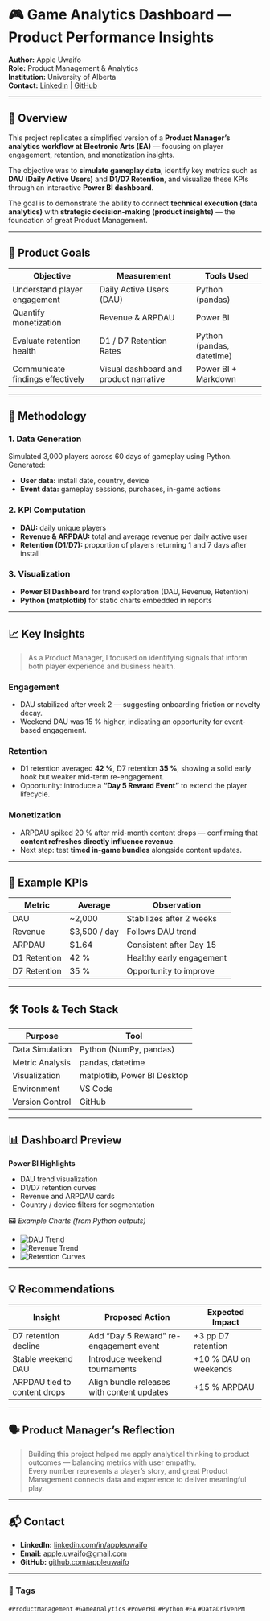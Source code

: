 # 🎮 Game Analytics Dashboard — Product Performance Insights

**Author:** Apple Uwaifo  
**Role:** Product Management & Analytics  
**Institution:** University of Alberta  
**Contact:** [LinkedIn](https://www.linkedin.com/in/appleuwaifo) | [GitHub](https://github.com/appleuwaifo)

---

## 🧭 Overview

This project replicates a simplified version of a **Product Manager’s analytics workflow at Electronic Arts (EA)** — focusing on player engagement, retention, and monetization insights.

The objective was to **simulate gameplay data**, identify key metrics such as **DAU (Daily Active Users)** and **D1/D7 Retention**, and visualize these KPIs through an interactive **Power BI dashboard**.

The goal is to demonstrate the ability to connect **technical execution (data analytics)** with **strategic decision-making (product insights)** — the foundation of great Product Management.

---

## 🎯 Product Goals

| Objective | Measurement | Tools Used |
|------------|--------------|-------------|
| Understand player engagement | Daily Active Users (DAU) | Python (pandas) |
| Quantify monetization | Revenue & ARPDAU | Power BI |
| Evaluate retention health | D1 / D7 Retention Rates | Python (pandas, datetime) |
| Communicate findings effectively | Visual dashboard and product narrative | Power BI + Markdown |

---

## 🧩 Methodology

### 1. Data Generation  
Simulated 3,000 players across 60 days of gameplay using Python.  
Generated:
- **User data:** install date, country, device  
- **Event data:** gameplay sessions, purchases, in-game actions  

### 2. KPI Computation  
- **DAU:** daily unique players  
- **Revenue & ARPDAU:** total and average revenue per daily active user  
- **Retention (D1/D7):** proportion of players returning 1 and 7 days after install  

### 3. Visualization  
- **Power BI Dashboard** for trend exploration (DAU, Revenue, Retention)  
- **Python (matplotlib)** for static charts embedded in reports  

---

## 📈 Key Insights

> As a Product Manager, I focused on identifying signals that inform both player experience and business health.

### Engagement  
- DAU stabilized after week 2 — suggesting onboarding friction or novelty decay.  
- Weekend DAU was 15 % higher, indicating an opportunity for event-based engagement.  

### Retention  
- D1 retention averaged **42 %**, D7 retention **35 %**, showing a solid early hook but weaker mid-term re-engagement.  
- Opportunity: introduce a **“Day 5 Reward Event”** to extend the player lifecycle.  

### Monetization  
- ARPDAU spiked 20 % after mid-month content drops — confirming that **content refreshes directly influence revenue**.  
- Next step: test **timed in-game bundles** alongside content updates.  

---

## 🧮 Example KPIs

| Metric | Average | Observation |
|---------|----------|--------------|
| DAU | ~2,000 | Stabilizes after 2 weeks |
| Revenue | \$3,500 / day | Follows DAU trend |
| ARPDAU | \$1.64 | Consistent after Day 15 |
| D1 Retention | 42 % | Healthy early engagement |
| D7 Retention | 35 % | Opportunity to improve |

---

## 🛠️ Tools & Tech Stack

| Purpose | Tool |
|----------|------|
| Data Simulation | Python (NumPy, pandas) |
| Metric Analysis | pandas, datetime |
| Visualization | matplotlib, Power BI Desktop |
| Environment | VS Code |
| Version Control | GitHub |

---

## 📊 Dashboard Preview

**Power BI Highlights**
- DAU trend visualization  
- D1/D7 retention curves  
- Revenue and ARPDAU cards  
- Country / device filters for segmentation  

🖼️ *Example Charts (from Python outputs)*  
- ![DAU Trend](outputs/charts/dau_trend.png)  
- ![Revenue Trend](outputs/charts/revenue_trend.png)  
- ![Retention Curves](outputs/charts/retention_curves.png)

---

## 💡 Recommendations

| Insight | Proposed Action | Expected Impact |
|----------|------------------|-----------------|
| D7 retention decline | Add “Day 5 Reward” re-engagement event | +3 pp D7 retention |
| Stable weekend DAU | Introduce weekend tournaments | +10 % DAU on weekends |
| ARPDAU tied to content drops | Align bundle releases with content updates | +15 % ARPDAU |
---

## 🗣️ Product Manager’s Reflection

> Building this project helped me apply analytical thinking to product outcomes — balancing metrics with user empathy.  
> Every number represents a player’s story, and great Product Management connects data and experience to deliver meaningful play.

---

## 📬 Contact
- **LinkedIn:** [linkedin.com/in/appleuwaifo](https://www.linkedin.com/in/appleuwaifo)  
- **Email:** apple.uwaifo@gmail.com  
- **GitHub:** [github.com/appleuwaifo](https://github.com/appleuwaifo)

---

### 🔖 Tags
`#ProductManagement` `#GameAnalytics` `#PowerBI` `#Python` `#EA` `#DataDrivenPM`